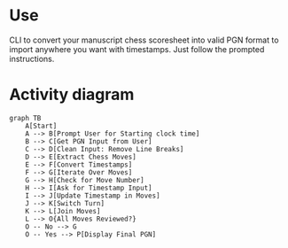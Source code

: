 # Use
CLI to convert your manuscript chess scoresheet into valid PGN format to import anywhere you want with timestamps. Just follow the prompted instructions.

# Activity diagram
```mermaid
graph TB
    A[Start]
    A --> B[Prompt User for Starting clock time]
    B --> C[Get PGN Input from User]
    C --> D[Clean Input: Remove Line Breaks]
    D --> E[Extract Chess Moves]
    E --> F[Convert Timestamps]
    F --> G[Iterate Over Moves]
    G --> H[Check for Move Number]
    H --> I[Ask for Timestamp Input]
    I --> J[Update Timestamp in Moves]
    J --> K[Switch Turn]
    K --> L[Join Moves]
    L --> O{All Moves Reviewed?}
    O -- No --> G
    O -- Yes --> P[Display Final PGN]
```